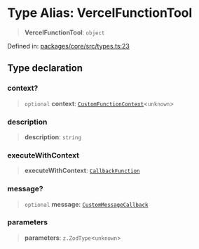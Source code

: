 # Type Alias: VercelFunctionTool

> **VercelFunctionTool**: `object`

Defined in: [packages/core/src/types.ts:23](https://github.com/GeoDaCenter/openassistant/blob/7dec66552ed2da789768e26aca21ecb2918b5d3b/packages/core/src/types.ts#L23)

## Type declaration

### context?

> `optional` **context**: [`CustomFunctionContext`](CustomFunctionContext.md)\<`unknown`\>

### description

> **description**: `string`

### executeWithContext

> **executeWithContext**: [`CallbackFunction`](CallbackFunction.md)

### message?

> `optional` **message**: [`CustomMessageCallback`](CustomMessageCallback.md)

### parameters

> **parameters**: `z.ZodType`\<`unknown`\>
